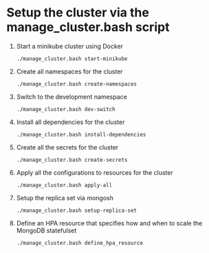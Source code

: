 # Setup the cluster via the manage_cluster.bash script

1. Start a minikube cluster using Docker
    ```
    ./manage_cluster.bash start-minikube
    ```

2. Create all namespaces for the cluster
    ```
    ./manage_cluster.bash create-namespaces
    ```

3. Switch to the development namespace
    ```
    ./manage_cluster.bash dev-switch
    ```

4. Install all dependencies for the cluster
    ```
    ./manage_cluster.bash install-dependencies
    ```

5. Create all the secrets for the cluster
    ```
    ./manage_cluster.bash create-secrets
    ```

6. Apply all the configurations to resources for the cluster
    ```
    ./manage_cluster.bash apply-all
    ```

7. Setup the replica set via mongosh
    ```
    ./manage_cluster.bash setup-replica-set
    ```

8.  Define an HPA resource that specifies how and when to scale the MongoDB statefulset
    ```
    ./manage_cluster.bash define_hpa_resource
    ```